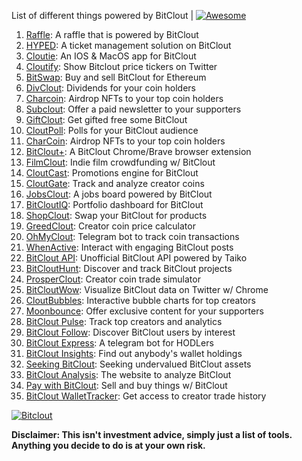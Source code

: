 List of different things powered by BitClout  | [![Awesome](https://cdn.rawgit.com/sindresorhus/awesome/d7305f38d29fed78fa85652e3a63e154dd8e8829/media/badge.svg)](https://github.com/Mentors4EDU/Awesome-Clout)

1. [Raffle](https://bitcloutraffle.com/): A raffle that is powered by BitClout
2. [HYPED](https://hypedtickets.com/): A ticket management solution on BitClout
3. [Cloutie](https://bitclout.com/u/CloutieApp): An IOS & MacOS app for BitClout
4. [Cloutify](https://chrome.google.com/webstore/detail/cloutify-show-bitclout-pr/mmpacdkjmmnichfpplcpcipgcdphfhdg): Show Bitclout price tickers on Twitter
5. [BitSwap](https://bitswap.network/): Buy and sell BitClout for Ethereum
6. [DivClout](https://www.divclout.com/): Dividends for your coin holders
7. [Charcoin](https://charcoin.io/): Airdrop NFTs to your top coin holders
8. [Subclout](https://www.subclout.com/): Offer a paid newsletter to your supporters
9. [GiftClout](https://www.giftclout.com/): Get gifted free some BitClout
10. [CloutPoll](https://cloutpoll.com/): Polls for your BitClout audience
11. [CharCoin](https://charcoin.io/): Airdrop NFTs to your top coin holders
12. [BitClout+](https://bitclout.plus/): A BitClout Chrome/Brave browser extension
13. [FilmClout](https://bitclout.com/u/FilmClout): Indie film crowdfunding w/ BitClout
14. [CloutCast](https://cloutcast.io/): Promotions engine for BitClout
15. [CloutGate](https://cloutgate.com/): Track and analyze creator coins
16. [JobsClout](http://jobclout.me/): A jobs board powered by BitClout
17. [BitCloutIQ](https://bitcloutiq.net/): Portfolio dashboard for BitClout
18. [ShopClout](http://shopclout.me/): Swap your BitClout for products
19. [GreedClout](https://bogdandidenko.github.io/greedclout/): Creator coin price calculator
20. [OhMyClout](https://ohmyclout.com/): Telegram bot to track coin transactions
21. [WhenActive](https://whenactive.com/global): Interact with engaging BitClout posts
22. [BitClout API](https://github.com/benjaminwoods/bitclout): Unofficial BitClout API powered by Taiko
23. [BitCloutHunt](https://www.bitclouthunt.com/): Discover and track BitClout projects
24. [ProsperClout](https://www.prosperclout.com/): Creator coin trade simulator
25. [BitCloutWow](https://chrome.google.com/webstore/detail/bitcloutwow-bitclout-on-t/pljnngphhkadegjpkajkcigimjdheedd?hl=en&authuser=1): Visualize BitClout data on Twitter w/ Chrome
26. [CloutBubbles](https://cloutbubbles.com/): Interactive bubble charts for top creators
27. [Moonbounce](https://getmoonbounce.com/): Offer exclusive content for your supporters
28. [BitClout Pulse](https://www.bitcloutpulse.com/): Track top creators and analytics
29. [BitClout Follow](https://bitcloutfollow.com/): Discover BitClout users by interest
30. [BitClout Express](https://bitclout.express/): A telegram bot for HODLers
31. [BitClout Insights](https://bitcloutinsights.com/): Find out anybody's wallet holdings
32. [Seeking BitClout](https://seekingbitclout.com/): Seeking undervalued BitClout assets
33. [BitClout Analysis](https://www.bitcloutanalysis.com/): The website to analyze BitClout
34. [Pay with BitClout](https://bitclout.com/u/PayWithBitClout): Sell and buy things w/ BitClout
35. [BitClout WalletTracker](https://chrome.google.com/webstore/detail/bitclout-wallettracker/kgafnekhkfjhjjdmlobajeppoehmjbba): Get access to creator trade history

[![Bitclout](https://img.shields.io/badge/-Follow%20me%20on%20BitClout-red)](https://bitclout.com/u/AMKN)

**Disclaimer: This isn't investment advice, simply just a list of tools. Anything you decide to do is at your own risk.**
